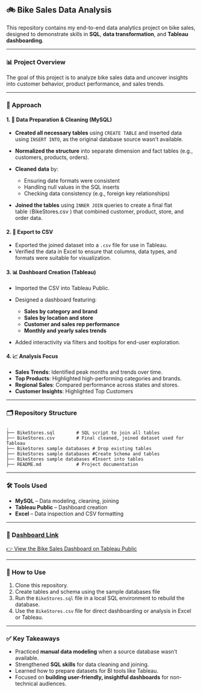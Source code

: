 ## 🚲 Bike Sales Data Analysis

This repository contains my end-to-end data analytics project on bike sales, designed to demonstrate skills in **SQL**, **data transformation**, and **Tableau dashboarding**.

---

### 📊 Project Overview

The goal of this project is to analyze bike sales data and uncover insights into customer behavior, product performance, and sales trends.

---

### 🧠 Approach

#### 1. 🧹 Data Preparation & Cleaning (MySQL)

* **Created all necessary tables** using `CREATE TABLE` and inserted data using `INSERT INTO`, as the original database source wasn’t available.
* **Normalized the structure** into separate dimension and fact tables (e.g., customers, products, orders).
* **Cleaned data** by:

  * Ensuring date formats were consistent
  * Handling null values  in the SQL inserts
  * Checking data consistency (e.g., foreign key relationships)
* **Joined the tables** using `INNER JOIN`  queries to create a final flat table `(`BikeStores.csv ) that combined customer, product, store, and order data.

#### 2. 📄 Export to CSV

* Exported the joined dataset into a `.csv` file for use in Tableau.
* Verified the data in Excel to ensure that columns, data types, and formats were suitable for visualization.

#### 3. 📊 Dashboard Creation (Tableau)

* Imported the CSV into Tableau Public.
* Designed a dashboard featuring:

  * **Sales by category and brand**
  * **Sales by location and store**
  * **Customer and sales rep performance**
  * **Monthly and yearly sales trends**
* Added interactivity via filters and tooltips for end-user exploration.

#### 4. 📈 Analysis Focus

* **Sales Trends**: Identified peak months and trends over time.
* **Top Products**: Highlighted high-performing categories and brands.
* **Regional Sales**: Compared performance across states and stores.
* **Customer Insights**: Highlighted Top Customers

---

### 🗂️ Repository Structure

```
.
├── BikeStores.sql        # SQL script to join all tables
├── BikeStores.csv        # Final cleaned, joined dataset used for Tableau
├── BikeStores sample databases # Drop existing tables
├── BikeStores sample databases #Create Schema and tables
├── BikeStores sample databases #Insert into tables
├── README.md             # Project documentation

```

---

### 🛠️ Tools Used

* **MySQL** – Data modeling, cleaning, joining
* **Tableau Public** – Dashboard creation
* **Excel** – Data inspection and CSV formatting

---

### 🔗 D[ashboard Lin](https://public.tableau.com/app/profile/justice.sosu/viz/BikeSales_17498547885450/BikeSalesDashboard)[k](https://public.tableau.com/app/profile/justice.sosu/viz/BikeSales_17498547885450/BikeSalesDashboard)

[👉 ](https://public.tableau.com/app/profile/justice.sosu/viz/BikeSales_17498547885450/BikeSalesDashboard)[View the Bike Sales Dashboard on Tableau Public](https://public.tableau.com/app/profile/justice.sosu/viz/BikeSales_17498547885450/BikeSalesDashboard)

---

### 📅 How to Use

1. Clone this repository.
2. Create tables and schema using the sample databases file
3. Run the `BikeStores.sql` file in a local SQL environment to rebuild the database.
4. Use the `BikeStores.csv` file for direct dashboarding or analysis in Excel or Tableau.

---

### ✅ Key Takeaways

* Practiced **manual data modeling** when a source database wasn’t available.
* Strengthened **SQL skills** for data cleaning and joining.
* Learned how to prepare datasets for BI tools like Tableau.
* Focused on **building user-friendly, insightful dashboards** for non-technical audiences.
